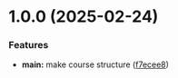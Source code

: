 # 1.0.0 (2025-02-24)


### Features

* **main:** make course structure ([f7ecee8](https://github.com/vastarikova/os-intro/commit/f7ecee8f587ccb40ae03dfe710c4d1799f89b859))



